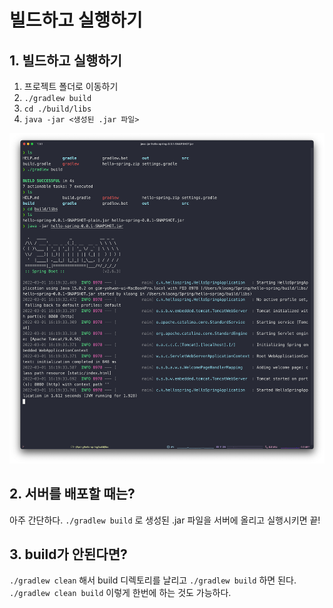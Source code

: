 # 빌드하고 실행하기

## 1. 빌드하고 실행하기
 1. 프로젝트 폴더로 이동하기
 2. `./gradlew build`
 3. `cd ./build/libs`
 4. `java -jar <생성된 .jar 파일>`

![](스크린샷%202022-03-01%20오후%204.20.14.png)

 ## 2. 서버를 배포할 때는?
 아주 간단하다. `./gradlew build` 로 생성된 .jar 파일을 서버에 올리고 실행시키면 끝!

  ## 3. build가 안된다면?
  `./gradlew clean` 해서 build 디렉토리를 날리고 `./gradlew build` 하면 된다.
  `./gradlew clean build` 이렇게 한번에 하는 것도 가능하다.

  